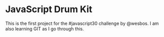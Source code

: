 # JavaScript Drum Kit

This is the first project for the #javascript30 challenge by @wesbos.  I am also learning GIT as I go through this.
